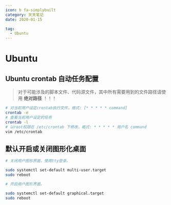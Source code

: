 ```yaml
---
icon: b fa-simplybuilt
category: 天天笔记
date: 2020-01-15

tag:
  - Ubuntu
---
```


# Ubuntu

## Ubuntu crontab 自动任务配置

> 对于可能涉及的脚本文件、代码源文件，其中所有需要用到的文件路径请使用 **绝对路径** ！！！

```bash
# 对当前用户设定crontab执行文件，格式: [* * * * * command]
crontab -e
# 查看当前用户设定的任务
crontab -l
# 以root权限在 /etc/crontab 下修改，格式: * * * * * 用户名 command
vim /etc/crontab
```

## 默认开启或关闭图形化桌面

```bash
# 关闭用户图形界面，使用tty登录。

sudo systemctl set-default multi-user.target
sudo reboot

# 开启用户图形界面。

sudo systemctl set-default graphical.target
sudo reboot
```

